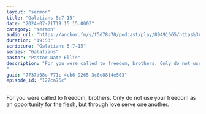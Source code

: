 ```yaml
---
layout: "sermon"
title: "Galatians 5:7-15"
date: "2024-07-21T19:15:15.000Z"
category: "sermon"
audio_url: "https://anchor.fm/s/f5d78a70/podcast/play/89491665/https%3A%2F%2Fd3ctxlq1ktw2nl.cloudfront.net%2Fstaging%2F2024-6-21%2F9399a59a-b07f-3e84-673b-6e4bbdc1e547.m4a"
duration: "19:53"
scripture: "Galatians 5:7-15"
series: "Galatians"
pastor: "Pastor Nate Ellis"
description: "For you were called to freedom, brothers. Only do not use your freedom as an opportunity for the flesh, but through love serve one another. 
"
guid: "7737d08e-771c-4cb6-9265-3c8e8814e503"
episode_id: "122ca76c"
---
```


For you were called to freedom, brothers. Only do not use your freedom as an opportunity for the flesh, but through love serve one another. 


